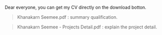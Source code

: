 Dear everyone,  you can get my CV directly on the download botton.

> Khanakarn Seemee.pdf : summary qualification.
 
> Khanakarn Seemee - Projects Detail.pdf : explain the project detail.
